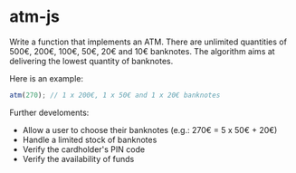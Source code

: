 # atm-js

Write a function that implements an ATM. There are unlimited quantities of 500€, 200€, 100€, 50€, 20€ and 10€ banknotes. The algorithm aims at delivering the lowest quantity of banknotes.

Here is an example:

```javascript
atm(270); // 1 x 200€, 1 x 50€ and 1 x 20€ banknotes
```

Further develoments:
- Allow a user to choose their banknotes (e.g.: 270€ = 5 x 50€ + 20€)
- Handle a limited stock of banknotes
- Verify the cardholder's PIN code
- Verify the availability of funds
